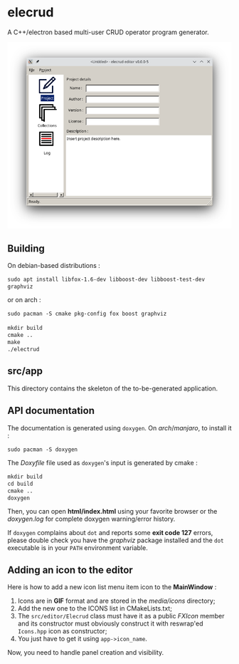 # elecrud

A C++/electron based multi-user CRUD operator program generator.

![Elecrud's MainWindow](media/screenshots/elecrud_01.png)

## Building

On debian-based distributions :

	sudo apt install libfox-1.6-dev libboost-dev libboost-test-dev graphviz

or on arch :

	sudo pacman -S cmake pkg-config fox boost graphviz

	mkdir build
	cmake ..
	make
	./electrud

## src/app

This directory contains the skeleton of the to-be-generated application.

## API documentation

The documentation is generated using `doxygen`. On *arch*/*manjaro*, 
to install it :

	sudo pacman -S doxygen
	
The *Doxyfile* file used as `doxygen`'s input is generated by cmake :

	mkdir build
	cd build
	cmake ..
	doxygen

Then, you can open **html/index.html** using your favorite browser or the
*doxygen.log* for complete doxygen warning/error history.

If `doxygen` complains about `dot` and reports some **exit code 127** errors,
please double check you have the *graphviz* package installed and the `dot`
executable is in your `PATH` environment variable.

## Adding an icon to the editor

Here is how to add a new icon list menu item icon to the **MainWindow** :

1. Icons are in **GIF** format and are stored in the *media/icons* directory;
2. Add the new one to the ICONS list in CMakeLists.txt;
3. The `src/editor/Elecrud` class must have it as a public *FXIcon* 
   member and its constructor must obviously construct it with 
   reswrap'ed `Icons.hpp` icon  as constructor;
4. You just have to get it using `app->icon_name`.

Now, you need to handle panel creation and visibility.
